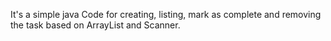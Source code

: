 It's a simple java Code for creating, listing, mark as complete and removing the task based on ArrayList and Scanner.

